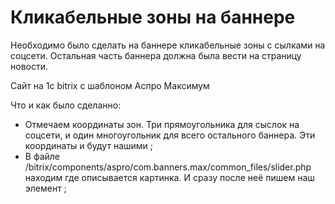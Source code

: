 # Кликабельные зоны на баннере #
Необходимо было сделать на баннере кликабельные зоны с сылками на соцсети. Остальная часть баннера должна была вести на страницу новости.

Сайт на 1c bitrix с шаблоном Аспро Максимум

Что и как было сделанно:
- Отмечаем координаты зон. Три прямоугольника для сыслок на соцсети, и один многоугольник для всего остального баннера. Эти координаты и будут нашими <area>;
- В файле /bitrix/components/aspro/com.banners.max/common_files/slider.php находим где описывается картинка. И сразу после неё пишем наш элемент <map>;
